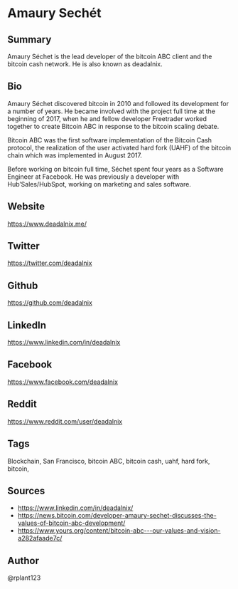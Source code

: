 # Amaury Sechét

## Summary
Amaury Séchet is the lead developer of the bitcoin ABC client and the bitcoin cash network. He is also known as deadalnix.

## Bio
Amaury Séchet discovered bitcoin in 2010 and followed its development for a number of years. He became involved with the project full time at the beginning of 2017, when he and fellow developer Freetrader worked together to create Bitcoin ABC in response to the bitcoin scaling debate.

Bitcoin ABC was the first software implementation of the Bitcoin Cash protocol, the realization of the user activated hard fork (UAHF) of the bitcoin chain which was implemented in August 2017. 

Before working on bitcoin full time, Séchet spent four years as a Software Engineer at Facebook. He was previously a developer with Hub’Sales/HubSpot, working on marketing and sales software. 

## Website
https://www.deadalnix.me/

## Twitter
https://twitter.com/deadalnix

## Github
https://github.com/deadalnix

## LinkedIn
https://www.linkedin.com/in/deadalnix

## Facebook
https://www.facebook.com/deadalnix

## Reddit
https://www.reddit.com/user/deadalnix

## Tags
Blockchain, San Francisco, bitcoin ABC, bitcoin cash, uahf, hard fork, bitcoin,

## Sources
- https://www.linkedin.com/in/deadalnix/
- https://news.bitcoin.com/developer-amaury-sechet-discusses-the-values-of-bitcoin-abc-development/
- https://www.yours.org/content/bitcoin-abc---our-values-and-vision-a282afaade7c/

## Author
@rplant123
